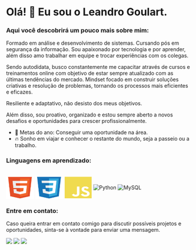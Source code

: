# Olá! 🖖 Eu sou o Leandro Goulart.

### Aqui você descobrirá um pouco mais sobre mim:

Formado em análise e desenvolvimento de sistemas. Cursando pós em segurança da informação.
Sou apaixonado por tecnologia e por aprender, além disso amo trabalhar em equipe e trocar experiências com os colegas.

Sendo autodidata, busco constantemente me capacitar através de cursos e treinamentos online com objetivo de estar sempre atualizado com as últimas tendências do mercado.
Mindset focado em construir soluções criativas e resolução de problemas, tornando os processos mais eficientes e eficazes. 


Resiliente e adaptativo, não desisto dos meus objetivos.
<p>Além disso, sou proativo, organizado e estou sempre aberto a novos desafios e oportunidades para crescer profissionalmente.

* 🎯 Metas do ano: Conseguir uma oportunidade na área.
* 🔥 Sonho em viajar e conhecer o restante do mundo, seja a passeio ou a trabalho.

### Linguagens em aprendizado:


<div style="display: inline_block"><br>
  <img align="center" alt="HTML" height="60" width="75" src="https://raw.githubusercontent.com/devicons/devicon/master/icons/html5/html5-original.svg">           
  <img align="center" alt="CSS" height="60" width="75" src="https://raw.githubusercontent.com/devicons/devicon/master/icons/css3/css3-original.svg">
  <img align="center" alt="Js" height="60" width="75" src="https://raw.githubusercontent.com/devicons/devicon/master/icons/javascript/javascript-plain.svg">
  <img align="center" alt="Python" height="60" width="75" src="https://cdn.jsdelivr.net/gh/devicons/devicon/icons/python/python-original-wordmark.svg">
  <img align="center" alt="MySQL" height="60" width="75" src="https://cdn.jsdelivr.net/gh/devicons/devicon/icons/mysql/mysql-plain.svg">          
</div>

### Entre em contato:

Caso queira entrar em contato comigo para discutir possíveis projetos e oportunidades, sinta-se à vontade para enviar uma mensagem.


<div> 
    <a href="https://www.instagram.com/leovg33/" target="_blank">
    <img src="https://img.shields.io/badge/-Instagram-%23E4405F?style=for-the-badge&logo=instagram&logoColor=white" target="_blank"></a>
 	<a href="mailto:leandrovgoulart@gmail.com" target="_blank">
    <img src="https://img.shields.io/badge/-Gmail-%23333?style=for-the-badge&logo=gmail&logoColor=white" target="_blank"></a>
    <a href="https://www.linkedin.com/in/leandrovgoulart" target="_blank">
    <img src="https://img.shields.io/badge/-LinkedIn-%230077B5?style=for-the-badge&logo=linkedin&logoColor=white" target="_blank"></a> 
</div>


